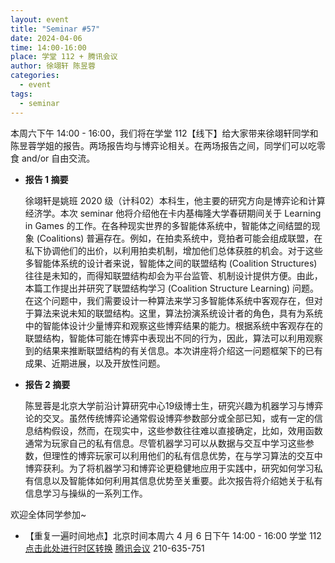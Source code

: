 ```yaml
---
layout: event
title: "Seminar #57"
date: 2024-04-06
time: 14:00-16:00
place: 学堂 112 + 腾讯会议
author: 徐翊轩 陈昱蓉
categories:
  - event
tags:
  - seminar
---
```


本周六下午 14:00 - 16:00，我们将在学堂 112【线下】给大家带来徐翊轩同学和陈昱蓉学姐的报告。两场报告均与博弈论相关。在两场报告之间，同学们可以吃零食 and/or 自由交流。

* **报告 1 摘要**

   徐翊轩是姚班 2020 级（计科02）本科生，他主要的研究方向是博弈论和计算经济学。本次 seminar 他将介绍他在卡内基梅隆大学春研期间关于 Learning in Games 的工作。在各种现实世界的多智能体系统中，智能体之间结盟的现象 (Coalitions) 普遍存在。例如，在拍卖系统中，竞拍者可能会组成联盟，在私下协调他们的出价，以利用拍卖机制，增加他们总体获胜的机会。对于这些多智能体系统的设计者来说，智能体之间的联盟结构 (Coalition Structures) 往往是未知的，而得知联盟结构却会为平台监管、机制设计提供方便。由此，本篇工作提出并研究了联盟结构学习 (Coalition Structure Learning) 问题。在这个问题中，我们需要设计一种算法来学习多智能体系统中客观存在，但对于算法来说未知的联盟结构。这里，算法扮演系统设计者的角色，具有为系统中的智能体设计少量博弈和观察这些博弈结果的能力。根据系统中客观存在的联盟结构，智能体可能在博弈中表现出不同的行为，因此，算法可以利用观察到的结果来推断联盟结构的有关信息。本次讲座将介绍这一问题框架下的已有成果、近期进展，以及开放性问题。

* **报告 2 摘要**

   陈昱蓉是北京大学前沿计算研究中心19级博士生，研究兴趣为机器学习与博弈论的交叉。虽然传统博弈论通常假设博弈参数部分或全部已知，或有一定的信息结构假设，然而，在现实中，这些参数往往难以直接确定，比如，效用函数通常为玩家自己的私有信息。尽管机器学习可以从数据与交互中学习这些参数，但理性的博弈玩家可以利用他们的私有信息优势，在与学习算法的交互中博弈获利。为了将机器学习和博弈论更稳健地应用于实践中，研究如何学习私有信息以及智能体如何利用其信息优势至关重要。此次报告将介绍她关于私有信息学习与操纵的一系列工作。
   
欢迎全体同学参加~
   <!--more-->
   
* 【重复一遍时间地点】北京时间本周六 4 月 6 日下午 14:00 - 16:00 学堂 112 [点击此处进行时区转换](https://www.timeanddate.com/worldclock/fixedtime.html?msg=Yao+Class+Seminar+57&iso=20240406T14&p1=33&ah=2) [腾讯会议](https://meeting.tencent.com/dm/DQPBkiHSQas2) 210-635-751

